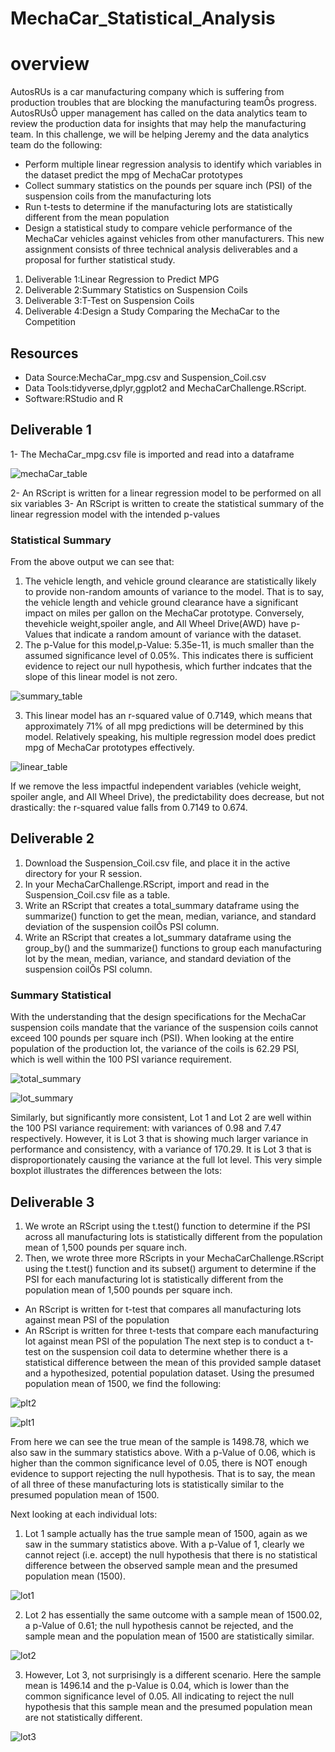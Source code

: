 # MechaCar_Statistical_Analysis
# overview
AutosRUs is a car manufacturing company which is suffering from production troubles that are blocking the manufacturing teamÕs progress. AutosRUsÕ upper management has called on the data analytics team to review the production data for insights that may help the manufacturing team.
In this challenge, we will be helping Jeremy and the data analytics team do the following:
* Perform multiple linear regression analysis to identify which variables in the dataset predict the mpg of MechaCar prototypes
* Collect summary statistics on the pounds per square inch (PSI) of the suspension coils from the manufacturing lots
* Run t-tests to determine if the manufacturing lots are statistically different from the mean population
* Design a statistical study to compare vehicle performance of the MechaCar vehicles against vehicles from other manufacturers. 
This new assignment consists of three technical analysis deliverables and a proposal for further statistical study.
1. Deliverable 1:Linear Regression to Predict MPG
2. Deliverable 2:Summary Statistics on Suspension Coils
3. Deliverable 3:T-Test on Suspension Coils
4. Deliverable 4:Design a Study Comparing the MechaCar to the Competition
## Resources
* Data Source:MechaCar_mpg.csv and Suspension_Coil.csv
* Data Tools:tidyverse,dplyr,ggplot2 and MechaCarChallenge.RScript.
* Software:RStudio and R
## Deliverable 1
1- The MechaCar_mpg.csv file is imported and read into a dataframe

![mechaCar_table](https://user-images.githubusercontent.com/103543959/197386166-f3eed4b3-097e-432d-8338-6cca6f288f67.png)

2- An RScript is written for a linear regression model to be performed on all six variables
3- An RScript is written to create the statistical summary of the linear regression model with the intended p-values
### Statistical Summary 
From the above output we can see that:
1. The vehicle length, and vehicle ground clearance are statistically likely to provide non-random amounts of variance to the model. That is to say, the vehicle length and vehicle ground clearance have a significant impact on miles per gallon on the MechaCar prototype. Conversely, thevehicle weight,spoiler angle, and All Wheel Drive(AWD) have p-Values that indicate a random amount of variance with the dataset.
2. The p-Value for this model,p-Value: 5.35e-11, is much smaller than the assumed significance level of 0.05%. This indicates there is sufficient evidence to reject our null hypothesis, which further indcates that the slope of this linear model is not zero.

![summary_table](https://user-images.githubusercontent.com/103543959/197386187-0807a7b9-d718-4e7c-bb3a-8cdb3bf577f9.png)

3. This linear model has an r-squared value of 0.7149, which means that approximately 71% of all mpg predictions will be determined by this model. Relatively speaking, his multiple regression model does predict mpg of MechaCar prototypes effectively.

![linear_table](https://user-images.githubusercontent.com/103543959/197386325-89e47e6a-120d-4983-a2d2-151759483e0f.png)


If we remove the less impactful independent variables (vehicle weight, spoiler angle, and All Wheel Drive), the predictability does decrease, but not drastically: the r-squared value falls from 0.7149 to 0.674.

 ## Deliverable 2 
1. Download the Suspension_Coil.csv file, and place it in the active directory for your R session.
2. In your MechaCarChallenge.RScript, import and read in the Suspension_Coil.csv file as a table.
3. Write an RScript that creates a total_summary dataframe using the summarize() function to get the mean, median, variance, and standard deviation of the suspension coilÕs PSI column.
4. Write an RScript that creates a lot_summary dataframe using the group_by() and the summarize() functions to group each manufacturing lot by the mean, median, variance, and standard deviation of the suspension coilÕs PSI column.
### Summary Statistical 
With the understanding that the design specifications for the MechaCar suspension coils mandate that the variance of the suspension coils cannot exceed 100 pounds per square inch (PSI).
When looking at the entire population of the production lot, the variance of the coils is 62.29 PSI, which is well within the 100 PSI variance requirement.

![total_summary](https://user-images.githubusercontent.com/103543959/197386364-8a5508a1-3ff5-431c-9b94-be813da5f716.png)

![lot_summary](https://user-images.githubusercontent.com/103543959/197386374-f7f8d03b-e23c-4ab8-a6d9-fd48495508a2.png)


Similarly, but significantly more consistent, Lot 1 and Lot 2 are well within the 100 PSI variance requirement: with variances of 0.98 and 7.47 respectively. However, it is Lot 3 that is showing much larger variance in performance and consistency, with a variance of 170.29. It is Lot 3 that is disproportionately causing the variance at the full lot level.
This very simple boxplot illustrates the differences between the lots:

## Deliverable 3
1. We wrote an RScript using the t.test() function to determine if the PSI across all manufacturing lots is statistically different from the population mean of 1,500 pounds per square inch.
2. Then, we wrote three more RScripts in your MechaCarChallenge.RScript using the t.test() function and its subset() argument to determine if the PSI for each manufacturing lot is statistically different from the population mean of 1,500 pounds per square inch.
* An RScript is written for t-test that compares all manufacturing lots against mean PSI of the population
* An RScript is written for three t-tests that compare each manufacturing lot against mean PSI of the population
The next step is to conduct a t-test on the suspension coil data to determine whether there is a statistical difference between the mean of this provided sample dataset and a hypothesized, potential population dataset. Using the presumed population mean of 1500, we find the following:

![plt2](https://user-images.githubusercontent.com/103543959/197386484-1a1f73f8-32b7-4755-a7f8-9ccc4823ab80.png)

![plt1](https://user-images.githubusercontent.com/103543959/197386489-6f4d7405-128a-4d4f-a6f4-8f09c334cb00.png)


From here we can see the true mean of the sample is 1498.78, which we also saw in the summary statistics above. With a p-Value of 0.06, which is higher than the common significance level of 0.05, there is NOT enough evidence to support rejecting the null hypothesis. That is to say, the mean of all three of these manufacturing lots is statistically similar to the presumed population mean of 1500.


Next looking at each individual lots:
1. Lot 1 sample actually has the true sample mean of 1500, again as we saw in the summary statistics above. With a p-Value of 1, clearly we cannot reject (i.e. accept) the null hypothesis that there is no statistical difference between the observed sample mean and the presumed population mean (1500).

![lot1](https://user-images.githubusercontent.com/103543959/197386432-f3ca8fcf-a0f3-406e-9bf0-e8412ffb7e81.png)

2. Lot 2 has essentially the same outcome with a sample mean of 1500.02, a p-Value of 0.61; the null hypothesis cannot be rejected, and the sample mean and the population mean of 1500 are statistically similar.

![lot2](https://user-images.githubusercontent.com/103543959/197386439-c6308865-9e8e-45b9-807d-ade47773f4b3.png)

3. However, Lot 3, not surprisingly is a different scenario. Here the sample mean is 1496.14 and the p-Value is 0.04, which is lower than the common significance level of 0.05. All indicating to reject the null hypothesis that this sample mean and the presumed population mean are not statistically different.

![lot3](https://user-images.githubusercontent.com/103543959/197386446-8e3f097c-c962-4c62-a6ba-2fe26792e106.png)





